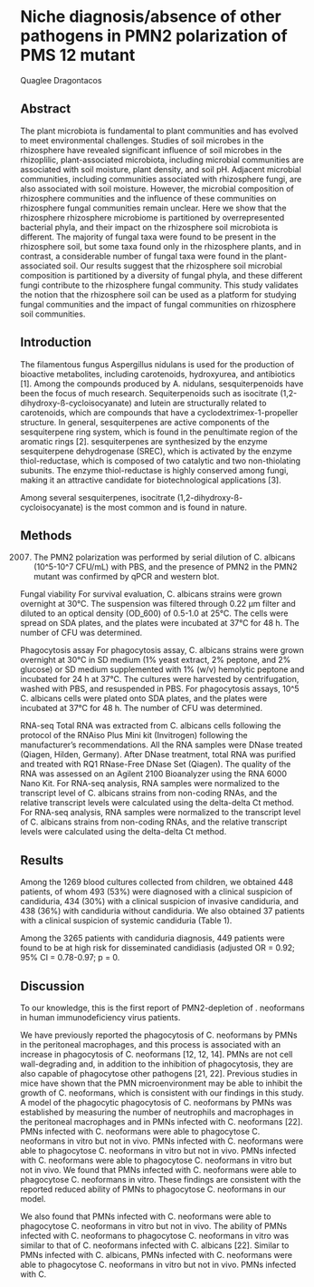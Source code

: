 # Niche diagnosis/absence of other pathogens in PMN2 polarization of PMS 12 mutant
Quaglee Dragontacos


## Abstract
The plant microbiota is fundamental to plant communities and has evolved to meet environmental challenges. Studies of soil microbes in the rhizosphere have revealed significant influence of soil microbes in the rhizoplilic, plant-associated microbiota, including microbial communities are associated with soil moisture, plant density, and soil pH. Adjacent microbial communities, including communities associated with rhizosphere fungi, are also associated with soil moisture. However, the microbial composition of rhizosphere communities and the influence of these communities on rhizosphere fungal communities remain unclear. Here we show that the rhizosphere rhizosphere microbiome is partitioned by overrepresented bacterial phyla, and their impact on the rhizosphere soil microbiota is different. The majority of fungal taxa were found to be present in the rhizosphere soil, but some taxa found only in the rhizosphere plants, and in contrast, a considerable number of fungal taxa were found in the plant-associated soil. Our results suggest that the rhizosphere soil microbial composition is partitioned by a diversity of fungal phyla, and these different fungi contribute to the rhizosphere fungal community. This study validates the notion that the rhizosphere soil can be used as a platform for studying fungal communities and the impact of fungal communities on rhizosphere soil communities.


## Introduction
The filamentous fungus Aspergillus nidulans is used for the production of bioactive metabolites, including carotenoids, hydroxyurea, and antibiotics [1]. Among the compounds produced by A. nidulans, sesquiterpenoids have been the focus of much research. Sequiterpenoids such as isocitrate (1,2-dihydroxy-ß-cycloisocyanate) and lutein are structurally related to carotenoids, which are compounds that have a cyclodextrimex-1-propeller structure. In general, sesquiterpenes are active components of the sesquiterpene ring system, which is found in the penultimate region of the aromatic rings [2]. sesquiterpenes are synthesized by the enzyme sesquiterpene dehydrogenase (SREC), which is activated by the enzyme thiol-reductase, which is composed of two catalytic and two non-thiolating subunits. The enzyme thiol-reductase is highly conserved among fungi, making it an attractive candidate for biotechnological applications [3].

Among several sesquiterpenes, isocitrate (1,2-dihydroxy-ß-cycloisocyanate) is the most common and is found in nature.


## Methods
2007. The PMN2 polarization was performed by serial dilution of C. albicans (10^5-10^7 CFU/mL) with PBS, and the presence of PMN2 in the PMN2 mutant was confirmed by qPCR and western blot.

Fungal viability
For survival evaluation, C. albicans strains were grown overnight at 30°C. The suspension was filtered through 0.22 µm filter and diluted to an optical density (OD_600) of 0.5-1.0 at 25°C. The cells were spread on SDA plates, and the plates were incubated at 37°C for 48 h. The number of CFU was determined.

Phagocytosis assay
For phagocytosis assay, C. albicans strains were grown overnight at 30°C in SD medium (1% yeast extract, 2% peptone, and 2% glucose) or SD medium supplemented with 1% (w/v) hemolytic peptone and incubated for 24 h at 37°C. The cultures were harvested by centrifugation, washed with PBS, and resuspended in PBS. For phagocytosis assays, 10^5 C. albicans cells were plated onto SDA plates, and the plates were incubated at 37°C for 48 h. The number of CFU was determined.

RNA-seq
Total RNA was extracted from C. albicans cells following the protocol of the RNAiso Plus Mini kit (Invitrogen) following the manufacturer’s recommendations. All the RNA samples were DNase treated (Qiagen, Hilden, Germany). After DNase treatment, total RNA was purified and treated with RQ1 RNase-Free DNase Set (Qiagen). The quality of the RNA was assessed on an Agilent 2100 Bioanalyzer using the RNA 6000 Nano Kit. For RNA-seq analysis, RNA samples were normalized to the transcript level of C. albicans strains from non-coding RNAs, and the relative transcript levels were calculated using the delta-delta Ct method. For RNA-seq analysis, RNA samples were normalized to the transcript level of C. albicans strains from non-coding RNAs, and the relative transcript levels were calculated using the delta-delta Ct method.


## Results
Among the 1269 blood cultures collected from children, we obtained 448 patients, of whom 493 (53%) were diagnosed with a clinical suspicion of candiduria, 434 (30%) with a clinical suspicion of invasive candiduria, and 438 (36%) with candiduria without candiduria. We also obtained 37 patients with a clinical suspicion of systemic candiduria (Table 1).

Among the 3265 patients with candiduria diagnosis, 449 patients were found to be at high risk for disseminated candidiasis (adjusted OR = 0.92; 95% CI = 0.78-0.97; p = 0.


## Discussion
To our knowledge, this is the first report of PMN2-depletion of . neoformans in human immunodeficiency virus patients.

We have previously reported the phagocytosis of C. neoformans by PMNs in the peritoneal macrophages, and this process is associated with an increase in phagocytosis of C. neoformans [12, 12, 14]. PMNs are not cell wall-degrading and, in addition to the inhibition of phagocytosis, they are also capable of phagocytose other pathogens [21, 22]. Previous studies in mice have shown that the PMN microenvironment may be able to inhibit the growth of C. neoformans, which is consistent with our findings in this study. A model of the phagocytic phagocytosis of C. neoformans by PMNs was established by measuring the number of neutrophils and macrophages in the peritoneal macrophages and in PMNs infected with C. neoformans [22]. PMNs infected with C. neoformans were able to phagocytose C. neoformans in vitro but not in vivo. PMNs infected with C. neoformans were able to phagocytose C. neoformans in vitro but not in vivo. PMNs infected with C. neoformans were able to phagocytose C. neoformans in vitro but not in vivo. We found that PMNs infected with C. neoformans were able to phagocytose C. neoformans in vitro. These findings are consistent with the reported reduced ability of PMNs to phagocytose C. neoformans in our model.

We also found that PMNs infected with C. neoformans were able to phagocytose C. neoformans in vitro but not in vivo. The ability of PMNs infected with C. neoformans to phagocytose C. neoformans in vitro was similar to that of C. neoformans infected with C. albicans [22]. Similar to PMNs infected with C. albicans, PMNs infected with C. neoformans were able to phagocytose C. neoformans in vitro but not in vivo. PMNs infected with C.
